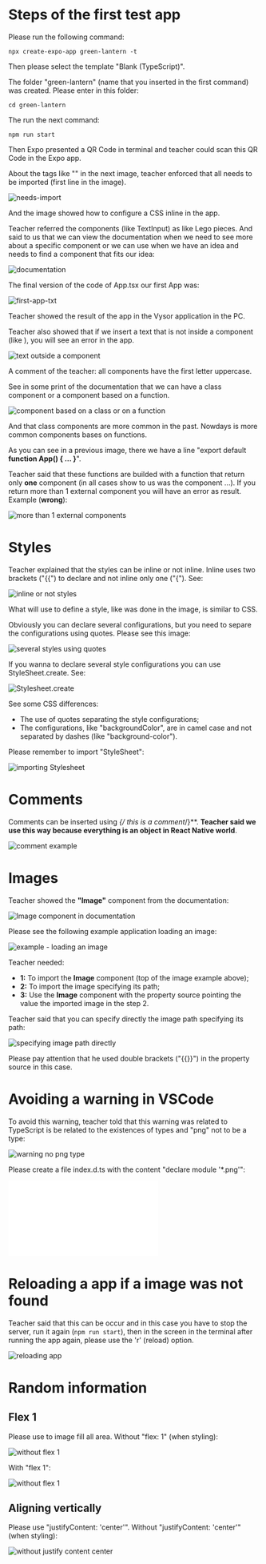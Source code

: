 # Steps of the first test app

Please run the following command:

```
npx create-expo-app green-lantern -t
```

Then please select the template "Blank (TypeScript)".

The folder "green-lantern" (name that you inserted in the first command) was created. Please enter in this folder:

```
cd green-lantern
```

The run the next command:

```
npm run start
```

Then Expo presented a QR Code in terminal and teacher could scan this QR Code in the Expo app.

About the tags like "<TextInput></TextInput>" in the next image, teacher enforced that all needs to be imported (first line in the image).

![needs-import](images/needs-import.png)

And the image showed how to configure a CSS inline in the app.

Teacher referred the components (like TextInput) as like Lego pieces. And said to us that we can view the documentation when we need to see more about a specific component or we can use when we have an idea and needs to find a component that fits our idea:

![documentation](images/documentation.png)

The final version of the code of App.tsx our first App was:

![first-app-txt](images/first-app-tsx.png)

Teacher showed the result of the app in the Vysor application in the PC.

Teacher also showed that if we insert a text that is not inside a component (like <Text />), you will see an error in the app.

![text outside a component](images/text-outside-a-component.png)

A comment of the teacher: all components have the first letter uppercase.

See in some print of the documentation that we can have a class component or a component based on a function.

![component based on a class or on a function](images/class-or-function-component.png)

And that class components are more common in the past. Nowdays is more common components bases on functions.

As you can see in a previous image, there we have a line "export default **function App() { ... }**".

Teacher said that these functions are builded with a function that return only **one** component (in all cases show to us was the component <View>...</View>). If you return more than 1 external component you will have an error as result. Example (**wrong**):

![more than 1 external components](images/more-than-one-external-component.png)


# Styles

Teacher explained that the styles can be inline or not inline. Inline uses two brackets ("{{") to declare and not inline only one ("{"). See:

![inline or not styles](images/styles.png)

What will use to define a style, like was done in the image, is similar to CSS.

Obviously you can declare several configurations, but you need to separe the configurations using quotes. Please see this image:

![several styles using quotes](images/several-style-configurations.png)

If you wanna to declare several style configurations you can use StyleSheet.create. See:

![Stylesheet.create](images/stylesheet-create.png)

See some CSS differences:

- The use of quotes separating the style configurations;
- The configurations, like "backgroundColor", are in camel case and not separated by dashes (like "background-color").

Please remember to import "StyleSheet":

![importing Stylesheet](images/importing-StyleSheet.png)


# Comments

Comments can be inserted using **{/* this is a comment*/}**. **Teacher said we use this way because everything is an object in React Native world**.

![comment example](images/comment-example.png)


# Images

Teacher showed the **"Image"** component from the documentation:

![Image component in documentation](images/Image-component-in-documentation.png)

Please see the following example application loading an image:

![example - loading an image](images/loading-an-image-example.png)

Teacher needed:

- **1:** To import the **Image** component (top of the image example above);
- **2:** To import the image specifying its path;
- **3:** Use the **Image** component with the property source pointing the value the imported image in the step 2.

Teacher said that you can specify directly the image path specifying its path:

![specifying image path directly](images/specifying-image-path-directly.png)

Please pay attention that he used double brackets ("{{}}") in the property source in this case.


# Avoiding a warning in VSCode

To avoid this warning, teacher told that this warning was related to TypeScript is be related to the existences of types and "png" not to be a type:

![warning no png type](images/warning-no-png-type.png)

Please create a file index.d.ts with the content "declare module '*.png'":

![index.d.ts](images/index.d.ts)


# Reloading a app if a image was not found

Teacher said that this can be occur and in this case you have to stop the server, run it again (`npm run start`), then in the screen in the terminal after running the app again, please use the 'r' (reload) option.

![reloading app](images/reloading-app.png)


# Random information

## Flex 1

Please use to image fill all area. Without "flex: 1" (when styling):

![without flex 1](images/without-flex-1.png)

With "flex 1":

![without flex 1](images/with-flex-1.png)


## Aligning vertically

Please use "justifyContent: 'center'".  Without "justifyContent: 'center'" (when styling):

![without justify content center](images/without-justify-content-center.png)